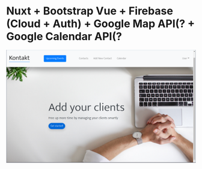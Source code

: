 # Nuxt + Bootstrap Vue + Firebase (Cloud + Auth) + Google Map API(? + Google Calendar API(?

![demo image](./Screenshot%20from%202021-02-20%2000-35-27.png)

